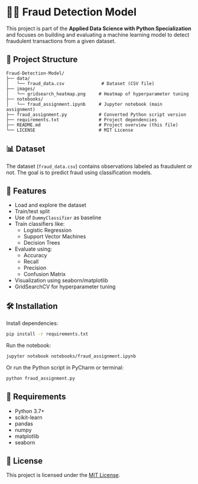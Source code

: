 
# 🕵️‍♂️ Fraud Detection Model

This project is part of the **Applied Data Science with Python Specialization** and focuses on building and evaluating a machine learning model to detect fraudulent transactions from a given dataset.

## 📂 Project Structure

```
Fraud-Detection-Model/
├── data/
│   └── fraud_data.csv              # Dataset (CSV file)
├── images/
│   └── gridsearch_heatmap.png     # Heatmap of hyperparameter tuning
├── notebooks/
│   └── fraud_assignment.ipynb     # Jupyter notebook (main assignment)
├── fraud_assignment.py            # Converted Python script version
├── requirements.txt               # Project dependencies
├── README.md                      # Project overview (this file)
└── LICENSE                        # MIT License
```

## 📊 Dataset

The dataset (`fraud_data.csv`) contains observations labeled as fraudulent or not. The goal is to predict fraud using classification models.

## 🧠 Features

- Load and explore the dataset
- Train/test split
- Use of `DummyClassifier` as baseline
- Train classifiers like:
  - Logistic Regression
  - Support Vector Machines
  - Decision Trees
- Evaluate using:
  - Accuracy
  - Recall
  - Precision
  - Confusion Matrix
- Visualization using seaborn/matplotlib
- GridSearchCV for hyperparameter tuning

## 🛠️ Installation

Install dependencies:

```bash
pip install -r requirements.txt
```

Run the notebook:

```bash
jupyter notebook notebooks/fraud_assignment.ipynb
```

Or run the Python script in PyCharm or terminal:

```bash
python fraud_assignment.py
```

## 📌 Requirements

- Python 3.7+
- scikit-learn
- pandas
- numpy
- matplotlib
- seaborn

## 📄 License

This project is licensed under the [MIT License](LICENSE).
